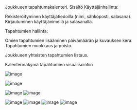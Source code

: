 Joukkueen tapahtumakalenteri.
Sisältö
Käyttäjänhallinta:

Rekisteröityminen käyttäjätiedoilla (nimi, sähköposti, salasana).
Kirjautuminen käyttäjänimellä ja salasanalla.

Tapahtumien hallinta:

Omien tapahtumien lisääminen päivämäärän ja kuvauksen kera.
Tapahtumien muokkaus ja poisto.

Joukkueen yhteisten tapahtumien listaus.

Kalenterinäkymä tapahtumien visualisointiin 


![image](https://github.com/user-attachments/assets/cdb9c57e-c6af-4fbc-bb88-7a09da3e5f0b)

![image](https://github.com/user-attachments/assets/28bbf9c7-32be-4220-924a-0dc287edb21d)

![image](https://github.com/user-attachments/assets/ab26e847-7594-49f5-b325-7da0fca6679d)
![image](https://github.com/user-attachments/assets/f9157f81-ac24-4873-82da-82cd1c8168bb)

![image](https://github.com/user-attachments/assets/ac7a697e-d381-42fd-abc3-06f3e9fec62d)
![image](https://github.com/user-attachments/assets/9f88fbdf-5b72-492e-b911-594769e0e188)
![image](https://github.com/user-attachments/assets/9f2a4ad3-0416-4d7d-8fdf-e488acabfc69)
![image](https://github.com/user-attachments/assets/01711074-67dd-44fe-8fa5-b30af7b0c02c)

